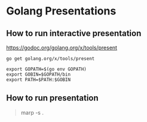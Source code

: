 # Golang Presentations

## How to run interactive presentation

https://godoc.org/golang.org/x/tools/present

    go get golang.org/x/tools/present

    export GOPATH=$(go env GOPATH)
    export GOBIN=$GOPATH/bin
    export PATH=$PATH:$GOBIN

## How to run presentation

> marp -s .

